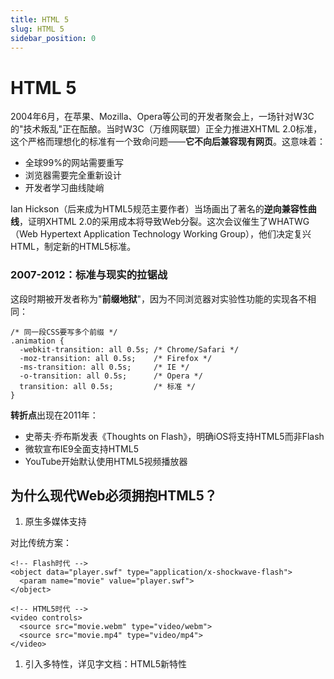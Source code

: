 ```yaml
---
title: HTML 5
slug: HTML 5
sidebar_position: 0
---
```



# HTML 5

2004年6月，在苹果、Mozilla、Opera等公司的开发者聚会上，一场针对W3C的"技术叛乱"正在酝酿。当时W3C（万维网联盟）正全力推进XHTML 2.0标准，这个严格而理想化的标准有一个致命问题——<b>它不向后兼容现有网页</b>。这意味着：

- 全球99%的网站需要重写
- 浏览器需要完全重新设计
- 开发者学习曲线陡峭

Ian Hickson（后来成为HTML5规范主要作者）当场画出了著名的<b>逆向兼容性曲线</b>，证明XHTML 2.0的采用成本将导致Web分裂。这次会议催生了WHATWG（Web Hypertext Application Technology Working Group），他们决定复兴HTML，制定新的HTML5标准。

### 2007-2012：标准与现实的拉锯战

这段时期被开发者称为"<b>前缀地狱</b>"，因为不同浏览器对实验性功能的实现各不相同：

```
/* 同一段CSS要写多个前缀 */
.animation {
  -webkit-transition: all 0.5s; /* Chrome/Safari */
  -moz-transition: all 0.5s;    /* Firefox */
  -ms-transition: all 0.5s;     /* IE */
  -o-transition: all 0.5s;      /* Opera */
  transition: all 0.5s;         /* 标准 */
}
```

<b>转折点</b>出现在2011年：

- 史蒂夫·乔布斯发表《Thoughts on Flash》，明确iOS将支持HTML5而非Flash
- 微软宣布IE9全面支持HTML5
- YouTube开始默认使用HTML5视频播放器

## 为什么现代Web必须拥抱HTML5？

1. 原生多媒体支持

对比传统方案：

```
<!-- Flash时代 -->
<object data="player.swf" type="application/x-shockwave-flash">
  <param name="movie" value="player.swf">
</object>

<!-- HTML5时代 -->
<video controls>
  <source src="movie.webm" type="video/webm">
  <source src="movie.mp4" type="video/mp4">
</video>
```

1. 引入多特性，详见字文档：HTML5新特性


